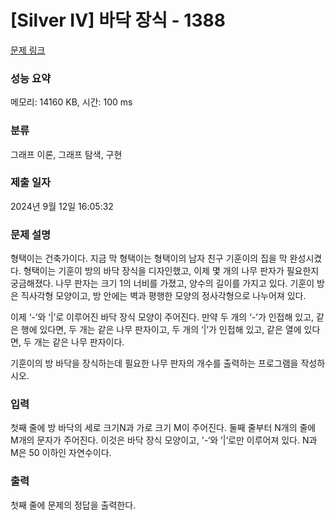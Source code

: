 # [Silver IV] 바닥 장식 - 1388 

[문제 링크](https://www.acmicpc.net/problem/1388) 

### 성능 요약

메모리: 14160 KB, 시간: 100 ms

### 분류

그래프 이론, 그래프 탐색, 구현

### 제출 일자

2024년 9월 12일 16:05:32

### 문제 설명

<p>형택이는 건축가이다. 지금 막 형택이는 형택이의 남자 친구 기훈이의 집을 막 완성시켰다. 형택이는 기훈이 방의 바닥 장식을 디자인했고, 이제 몇 개의 나무 판자가 필요한지 궁금해졌다. 나무 판자는 크기 1의 너비를 가졌고, 양수의 길이를 가지고 있다. 기훈이 방은 직사각형 모양이고, 방 안에는 벽과 평행한 모양의 정사각형으로 나누어져 있다.</p>

<p>이제 ‘-’와 ‘|’로 이루어진 바닥 장식 모양이 주어진다. 만약 두 개의 ‘-’가 인접해 있고, 같은 행에 있다면, 두 개는 같은 나무 판자이고, 두 개의 ‘|’가 인접해 있고, 같은 열에 있다면, 두 개는 같은 나무 판자이다.</p>

<p>기훈이의 방 바닥을 장식하는데 필요한 나무 판자의 개수를 출력하는 프로그램을 작성하시오.</p>

### 입력 

 <p>첫째 줄에 방 바닥의 세로 크기N과 가로 크기 M이 주어진다. 둘째 줄부터 N개의 줄에 M개의 문자가 주어진다. 이것은 바닥 장식 모양이고, '-‘와 ’|‘로만 이루어져 있다. N과 M은 50 이하인 자연수이다.</p>

### 출력 

 <p>첫째 줄에 문제의 정답을 출력한다.</p>

